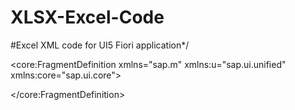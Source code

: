 # XLSX-Excel-Code
#Excel XML code for UI5 Fiori application*/

<core:FragmentDefinition xmlns="sap.m" xmlns:u="sap.ui.unified" xmlns:core="sap.ui.core">
	<Dialog title='Upload Excel' contentWidth='1rem'>
		<content>
			<u:FileUploader id="fileUploader" typeMissmatch="handleTypeMissmatchExcel" uploadComplete="handleExcelUploadPress" name="myFileUpload"
					change="handleExcelUploadPress" width="100%" style="Emphasized" placeholder='Upload File' fileType="xlsx"/>
		</content>
		<beginButton>
			<Button text="Clear Text" press="onClearExcelUpload"/>
		</beginButton>
		<endButton>
			<Button text="Close" press="onUploadDialogClose"/>
		</endButton>
	</Dialog>
</core:FragmentDefinition>

